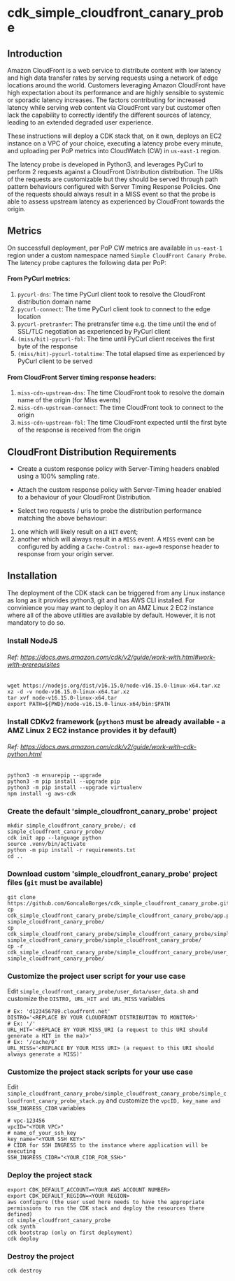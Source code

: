 # cdk_simple_cloudfront_canary_probe

## Introduction

Amazon CloudFront is a web service to distribute content with low latency and high data transfer rates by serving requests using a network of edge locations around the world. Customers leveraging Amazon CloudFront have high expectation about its performance and are highly sensible to systemic or sporadic latency increases. The factors contributing for increased latency while serving web content via CloudFront vary but customer often lack the capability to correctly identify the different sources of latency, leading to an extended degraded user experience. 

These instructions will deploy a CDK stack that, on it own, deploys an EC2 instance on a VPC of your choice, executing a latency probe every minute, and uploading per PoP metrics into CloudWatch (CW) in ```us-east-1``` region. 

The latency probe is developed in Python3, and leverages PyCurl to perform 2 requests against a CloudFront Distribution distribution. The URIs of the requests are customizable but they should be served through path pattern behaviours configured with Server Timing Response Policies. One of the requests should always result in a MISS event so that the probe is able to assess upstream latency as experienced by CloudFront towards the origin.

## Metrics

On successfull deployment, per PoP CW metrics are available in ```us-east-1``` region under a custom namespace named ```Simple CloudFront Canary Probe```. The latency probe captures the following data per PoP:

#### From PyCurl metrics:

1. ```pycurl-dns```: The time PyCurl client took to resolve the CloudFront distribution domain name 
1. ```pycurl-connect```: The time PyCurl client took to connect to the edge location 
1. ```pycurl-pretranfer```: The pretransfer time e.g. the time until the end of SSL/TLC negotiation as experienced by PyCurl client
1. ```(miss/hit)-pycurl-fbl```: The time until PyCurl client receives the first byte of the response
1. ```(miss/hit)-pycurl-totaltime```: The total elapsed time as experienced by PyCurl client to be served

#### From CloudFront Server timing response headers:

1.	```miss-cdn-upstream-dns```: The time CloudFront took to resolve the domain name of the origin (for Miss events)
1.	```miss-cdn-upstream-connect```: The time CloudFront took to connect to the origin 
1.	```miss-cdn-upstream-fbl```: The time CloudFront expected until the first byte of the response is received from the origin 


## CloudFront Distribution Requirements

* Create a custom response policy with Server-Timing headers enabled using a 100% sampling rate.

* Attach the custom response policy with Server-Timing header enabled to a behaviour of your CloudFront Distribution.

* Select two requests / uris to probe the distribution performance matching the above behaviour:
1. one which will likely result on a `HIT` event;
1. another which will always result in a `MISS` event. A `MISS` event can be configured by adding a `Cache-Control: max-age=0` response header to response from your origin server. 


## Installation

The deployment of the CDK stack can be triggered from any Linux instance as long as it provides python3, git and has AWS CLI installed. For convinience you may want to deploy it on an AMZ Linux 2 EC2 instance where all of the above utilities are available by default. However, it is not mandatory to do so.


### Install NodeJS
###### Ref:  https://docs.aws.amazon.com/cdk/v2/guide/work-with.html#work-with-prerequisites

    wget https://nodejs.org/dist/v16.15.0/node-v16.15.0-linux-x64.tar.xz
    xz -d -v node-v16.15.0-linux-x64.tar.xz
    tar xvf node-v16.15.0-linux-x64.tar 
    export PATH=${PWD}/node-v16.15.0-linux-x64/bin:$PATH

### Install CDKv2 framework (`python3` must be already available - a AMZ Linux 2 EC2 instance provides it by default)
###### Ref: https://docs.aws.amazon.com/cdk/v2/guide/work-with-cdk-python.html

    python3 -m ensurepip --upgrade
    python3 -m pip install --upgrade pip
    python3 -m pip install --upgrade virtualenv
    npm install -g aws-cdk
    
### Create the default 'simple_cloudfront_canary_probe' project

    mkdir simple_cloudfront_canary_probe/; cd simple_cloudfront_canary_probe/
    cdk init app --language python
    source .venv/bin/activate
    python -m pip install -r requirements.txt
    cd ..

### Download custom 'simple_cloudfront_canary_probe' project files (`git` must be available)

    git clone https://github.com/GoncaloBorges/cdk_simple_cloudfront_canary_probe.git
    cp cdk_simple_cloudfront_canary_probe/simple_cloudfront_canary_probe/app.py simple_cloudfront_canary_probe/
    cp cdk_simple_cloudfront_canary_probe/simple_cloudfront_canary_probe/simple_cloudfront_canary_probe/simple_cloudfront_canary_probe_stack.py simple_cloudfront_canary_probe/simple_cloudfront_canary_probe/
    cp -r cdk_simple_cloudfront_canary_probe/simple_cloudfront_canary_probe/user_data simple_cloudfront_canary_probe/

### Customize the project user script for your use case

Edit ```simple_cloudfront_canary_probe/user_data/user_data.sh``` and customize the ```DISTRO, URL_HIT and URL_MISS``` variables 
 
   ```
   # Ex: 'd123456789.cloudfront.net'
   DISTRO='<REPLACE BY YOUR CLOUDFRONT DISTRIBUTION TO MONITOR>'
   # Ex: '/'
   URL_HIT='<REPLACE BY YOUR MISS_URI (a request to this URI should generate a HIT in the ma)>'
   # Ex: '/cache/0'
   URL_MISS='<REPLACE BY YOUR MISS URI> (a request to this URI should always generate a MISS)'
   ```

### Customize the project stack scripts for your use case

Edit ```simple_cloudfront_canary_probe/simple_cloudfront_canary_probe/simple_cloudfront_canary_probe_stack.py``` and customize the ```vpcID, key_name and SSH_INGRESS_CIDR``` variables

    # vpc-123456
    vpcID="<YOUR VPC>"
    # name_of_your_ssh_key
    key_name="<YOUR SSH KEY>"
    # CIDR for SSH INGRESS to the instance where application will be executing
    SSH_INGRESS_CIDR="<YOUR_CIDR_FOR_SSH>"
    
### Deploy the project stack

    export CDK_DEFAULT_ACCOUNT=<YOUR AWS ACCOUNT NUMBER>
    export CDK_DEFAULT_REGION=<YOUR REGION>
    aws configure (the user used here needs to have the appropriate permissions to run the CDK stack and deploy the resources there defined)
    cd simple_cloudfront_canary_probe
    cdk synth
    cdk bootstrap (only on first deployment)
    cdk deploy
    
### Destroy the project

    cdk destroy
